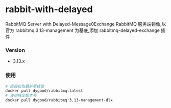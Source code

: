 # rabbit-with-delayed
RabbitMQ Server with Delayed-Message0Exchange
RabbitMQ 服务端镜像,以官方 rabbitmq:3.13-management 为基底,添加 rabbitmq-delayed-exchange 插件

### Version
- 3.13.x

### 使用
```bash
# 直接拉取最新版镜像
docker pull dygood/rabbitmq:latest
# 使用特定版本号
docker pull dygood/rabbitmq:3.13-management-dlx
```
